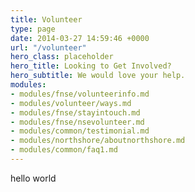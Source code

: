 ```yaml
---
title: Volunteer
type: page
date: 2014-03-27 14:59:46 +0000
url: "/volunteer"
hero_class: placeholder
hero_title: Looking to Get Involved?
hero_subtitle: We would love your help.
modules:
- modules/fnse/volunteerinfo.md
- modules/volunteer/ways.md
- modules/fnse/stayintouch.md
- modules/fnse/nsevolunteer.md
- modules/common/testimonial.md
- modules/northshore/aboutnorthshore.md
- modules/common/faq1.md
---
```

hello world